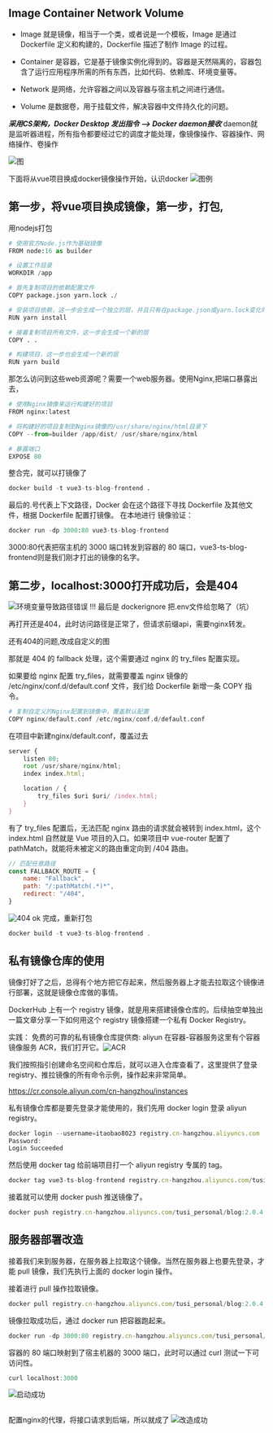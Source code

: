 ## Image Container Network Volume
- Image 就是镜像，相当于一个类，或者说是一个模板，Image 是通过 Dockerfile 定义和构建的，Dockerfile 描述了制作 Image 的过程。

- Container 是容器，它是基于镜像实例化得到的。容器是天然隔离的，容器包含了运行应用程序所需的所有东西，比如代码、依赖库、环境变量等。

- Network 是网络，允许容器之间以及容器与宿主机之间进行通信。

- Volume 是数据卷，用于挂载文件，解决容器中文件持久化的问题。

***采用CS架构，Docker Desktop 发出指令 --> Docker daemon接收***
daemon就是监听器进程，所有指令都要经过它的调度才能处理，像镜像操作、容器操作、网络操作、卷操作

![图](./assets/docker/1.png)


下面将从vue项目换成docker镜像操作开始，认识docker
![图例](./assets/docker/2.png)
## 第一步，将vue项目换成镜像，第一步，打包,
用nodejs打包
```py
# 使用官方Node.js作为基础镜像
FROM node:16 as builder

# 设置工作目录
WORKDIR /app

# 首先复制项目的依赖配置文件
COPY package.json yarn.lock ./

# 安装项目依赖，这一步会生成一个独立的层，并且只有在package.json或yarn.lock变化时才会重新执行
RUN yarn install

# 接着复制项目所有文件，这一步会生成一个新的层
COPY . .

# 构建项目，这一步也会生成一个新的层
RUN yarn build
```

那怎么访问到这些web资源呢？需要一个web服务器。使用Nginx,把端口暴露出去，
```py
# 使用Nginx镜像来运行构建好的项目
FROM nginx:latest

# 将构建好的项目复制到Nginx镜像的/usr/share/nginx/html目录下
COPY --from=builder /app/dist/ /usr/share/nginx/html

# 暴露端口
EXPOSE 80
```
整合完，就可以打镜像了
```py
docker build -t vue3-ts-blog-frontend .
```

最后的.号代表上下文路径，Docker 会在这个路径下寻找 Dockerfile 及其他文件，根据 Dockerfile 配置打镜像。
在本地进行 镜像验证：
```py
docker run -dp 3000:80 vue3-ts-blog-frontend
```
3000:80代表把宿主机的 3000 端口转发到容器的 80 端口，vue3-ts-blog-frontend则是我们刚才打出的镜像的名字。

## 第二步，localhost:3000打开成功后，会是404
![环境变量导致路径错误](./assets/docker/3.png)
!!! 最后是 dockerignore 把.env文件给忽略了（坑）

再打开还是404，此时访问路径是正常了，但请求前缀api，需要nginx转发。

还有404的问题,改成自定义的图

那就是 404 的 fallback 处理，这个需要通过 nginx 的 try_files 配置实现。

如果要给 nginx 配置 try_files，就需要覆盖 nginx 镜像的 /etc/nginx/conf.d/default.conf 文件，我们给 Dockerfile 新增一条 COPY 指令。
```py
# 复制自定义的Nginx配置到镜像中，覆盖默认配置
COPY nginx/default.conf /etc/nginx/conf.d/default.conf
```
在项目中新建nginx/default.conf，覆盖过去
```js
server {
    listen 80;
    root /usr/share/nginx/html;
    index index.html;

    location / {
        try_files $uri $uri/ /index.html;
    }
}
```
有了 try_files 配置后，无法匹配 nginx 路由的请求就会被转到 index.html，这个 index.html 自然就是 Vue 项目的入口。如果项目中 vue-router 配置了pathMatch，就能将未被定义的路由重定向到 /404 路由。

```js
// 匹配任意路径
const FALLBACK_ROUTE = {
    name: "Fallback",
    path: "/:pathMatch(.*)*",
    redirect: "/404",
}
```
![404](./assets/docker/4.png)
ok 完成，重新打包
```js
docker build -t vue3-ts-blog-frontend .
```

## 私有镜像仓库的使用
镜像打好了之后，总得有个地方把它存起来，然后服务器上才能去拉取这个镜像进行部署，这就是镜像仓库做的事情。

DockerHub 上有一个 registry 镜像，就是用来搭建镜像仓库的。后续抽空单独出一篇文章分享一下如何用这个 registry 镜像搭建一个私有 Docker Registry。

实践：
免费的可靠的私有镜像仓库提供商: aliyun
 在容器-容器服务这里有个容器镜像服务 ACR，我们打开它。![ACR](./assets/docker/5.png)

我们按照指引创建命名空间和仓库后，就可以进入仓库查看了，这里提供了登录 registry、推拉镜像的所有命令示例，操作起来非常简单。

https://cr.console.aliyun.com/cn-hangzhou/instances

私有镜像仓库都是要先登录才能使用的，我们先用 docker login 登录 aliyun registry。
```js
docker login --username=itaobao8023 registry.cn-hangzhou.aliyuncs.com
Password: 
Login Succeeded
```
然后使用 docker tag 给前端项目打一个 aliyun registry 专属的 tag。
```js
docker tag vue3-ts-blog-frontend registry.cn-hangzhou.aliyuncs.com/tusi_personal/blog:2.0.4
```
接着就可以使用 docker push 推送镜像了。
```js
docker push registry.cn-hangzhou.aliyuncs.com/tusi_personal/blog:2.0.4
```

## 服务器部署改造
接着我们来到服务器，在服务器上拉取这个镜像。当然在服务器上也要先登录，才能 pull 镜像，我们先执行上面的 docker login 操作。

接着进行 pull 操作拉取镜像。
```js
docker pull registry.cn-hangzhou.aliyuncs.com/tusi_personal/blog:2.0.4
```

镜像拉取成功后，通过 docker run 把容器跑起来。
```js
docker run -dp 3000:80 registry.cn-hangzhou.aliyuncs.com/tusi_personal/blog:2.0.4
```

容器的 80 端口映射到了宿主机器的 3000 端口，此时可以通过 curl 测试一下可访问性。
```js
curl localhost:3000
```
![启动成功](./assets/docker/6.png.png)

## 
配置nginx的代理，将接口请求到后端，所以就成了
![改造成功](./assets/docker/7.png)